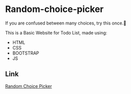 # Random-choice-picker
If you are confused between many choices, try this once.🙂


This is a Basic Website for Todo List, made using:
* HTML
* CSS
* BOOTSTRAP
* JS


## Link
[Random Choice Picker](https://quizzical-hamilton-8ec0fc.netlify.app/)
